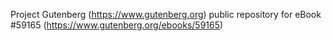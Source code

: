 Project Gutenberg (https://www.gutenberg.org) public repository for
eBook #59165 (https://www.gutenberg.org/ebooks/59165)
